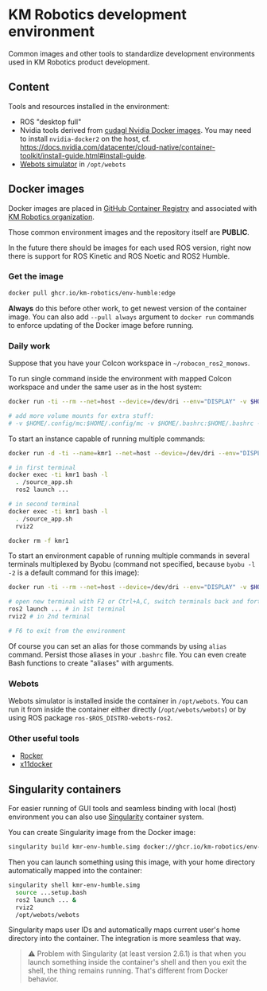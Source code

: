 # KM Robotics development environment

Common images and other tools to standardize development environments used in KM Robotics product development.

## Content

Tools and resources installed in the environment:

* ROS "desktop full"
* Nvidia tools derived from [cudagl Nvidia Docker images](https://hub.docker.com/r/nvidia/cudagl). You may need to install `nvidia-docker2` on the host, cf. https://docs.nvidia.com/datacenter/cloud-native/container-toolkit/install-guide.html#install-guide.
* [Webots simulator](https://cyberbotics.com/) in `/opt/webots`

## Docker images

Docker images are placed in [GitHub Container Registry](https://github.com/orgs/km-robotics/packages) and associated with [KM Robotics organization](https://github.com/km-robotics).

Those common environment images and the repository itself are __PUBLIC__.

In the future there should be images for each used ROS version, right now there is support for ROS Kinetic and ROS Noetic and ROS2 Humble.

### Get the image

```bash
docker pull ghcr.io/km-robotics/env-humble:edge
```

**Always** do this before other work, to get newest version of the container image. You can also add `--pull always` argument to `docker run` commands to enforce updating of the Docker image before running.

### Daily work

Suppose that you have your Colcon workspace in `~/robocon_ros2_monows`.

To run single command inside the environment with mapped Colcon workspace and under the same user as in the host system:

```bash
docker run -ti --rm --net=host --device=/dev/dri --env="DISPLAY" -v $HOME/.Xauthority:/$HOME/.Xauthority:rw -v /etc/passwd:/etc/passwd:ro -v /etc/shadow:/etc/shadow:ro --user $UID -v $HOME/robocon_ros2_monows:$HOME/robocon_ros2_monows -e APP_WS=$HOME/robocon_ros2_monows ghcr.io/km-robotics/env-humble:edge CMD

# add more volume mounts for extra stuff:
# -v $HOME/.config/mc:$HOME/.config/mc -v $HOME/.bashrc:$HOME/.bashrc -v $HOME/.profile:$HOME/.profile -v $HOME/.bash_history:$HOME/.bash_history -v $HOME/.git-credentials:$HOME/.git-credentials -v $HOME/.gitconfig:$HOME/.gitconfig -v $HOME/.config/robocon:$HOME/.config/robocon
```

To start an instance capable of running multiple commands:

```bash
docker run -d -ti --name=kmr1 --net=host --device=/dev/dri --env="DISPLAY" -v $HOME/.Xauthority:/$HOME/.Xauthority:rw -v /etc/passwd:/etc/passwd:ro -v /etc/shadow:/etc/shadow:ro --user $UID -v $HOME/robocon_ros2_monows:$HOME/robocon_ros2_monows -e APP_WS=$HOME/robocon_ros2_monows ghcr.io/km-robotics/env-humble:edge bash

# in first terminal
docker exec -ti kmr1 bash -l
  . /source_app.sh
  ros2 launch ...

# in second terminal
docker exec -ti kmr1 bash -l
  . /source_app.sh
  rviz2

docker rm -f kmr1
```

To start an environment capable of running multiple commands in several terminals multiplexed by Byobu (command not specified, because `byobu -l -2` is a default command for this image):

```bash
docker run -ti --rm --net=host --device=/dev/dri --env="DISPLAY" -v $HOME/.Xauthority:/$HOME/.Xauthority:rw -v /etc/passwd:/etc/passwd:ro -v /etc/shadow:/etc/shadow:ro --user $UID -v $HOME/robocon_ros2_monows:$HOME/robocon_ros2_monows -e APP_WS=$HOME/robocon_ros2_monows ghcr.io/km-robotics/env-humble:edge

# open new terminal with F2 or Ctrl+A,C, switch terminals back and forth with F3 or Ctrl+A,P and F4 or Ctrl+A,N, close terminal with Ctrl+A,K; use Esc,number instead of Fnumber in applications such as Midnight Commander
ros2 launch ... # in 1st terminal
rviz2 # in 2nd terminal

# F6 to exit from the environment
```

Of course you can set an alias for those commands by using `alias` command. Persist those aliases in your `.bashrc` file. You can even create Bash functions to create "aliases" with arguments.

### Webots

Webots simulator is installed inside the container in `/opt/webots`. You can run it from inside the container either directly (`/opt/webots/webots`) or by using ROS package `ros-$ROS_DISTRO-webots-ros2`.

### Other useful tools

* [Rocker](https://github.com/osrf/rocker)
* [x11docker](https://github.com/mviereck/x11docker)

## Singularity containers

For easier running of GUI tools and seamless binding with local (host) environment you can also use [Singularity](https://sylabs.io/singularity/) container system.

You can create Singularity image from the Docker image:

```bash
singularity build kmr-env-humble.simg docker://ghcr.io/km-robotics/env-humble:edge
```

Then you can launch something using this image, with your home directory automatically mapped into the container:

```bash
singularity shell kmr-env-humble.simg
  source ...setup.bash
  ros2 launch ... &
  rviz2
  /opt/webots/webots
```

Singularity maps user IDs and automatically maps current user's home directory into the container. The integration is more seamless that way.

> :warning: Problem with Singularity (at least version 2.6.1) is that when you launch something inside the container's shell and then you exit the shell, the thing remains running. That's different from Docker behavior.
